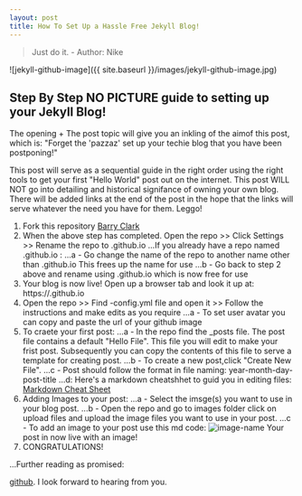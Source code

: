 ```yaml
---
layout: post
title: How To Set Up a Hassle Free Jekyll Blog!
---
```


> Just do it. - Author: Nike 

![jekyll-github-image]({{ site.baseurl }}/images/jekyll-github-image.jpg)

## Step By Step NO PICTURE guide to setting up your Jekyll Blog!

The opening + The post topic will give you an inkling of the aimof this post, which is: 
"Forget the 'pazzaz' set up your techie blog that you have been postponing!"

This post will serve as a sequential guide in the right order using the right tools to get your first "Hello World" post out on the internet.   This post WILL NOT go into detailing and historical signifance of owning your own blog.  There will be added links at the end of the post in the hope that the links will serve whatever the need you have for them. Leggo!

1. Fork this repository [Barry Clark](https://github.com/barryclark/jekyll-now)
2. When the above step has completed. Open the repo >> Click Settings >> Rename the repo to <username>.github.io
  ...If you already have a repo named <username>.github.io :
  ...a - Go change the name of the repo to another name other than <username>.github.io This frees up the name for use
  ...b - Go back to step 2 above and rename using <username>.github.io which is now free for use
3. Your blog is now live! Open up a browser tab and look it up at: https://<username>.github.io
4. Open the repo >> Find -config.yml file and open it >> Follow the instructions and make edits as you require
  ...a - To set user avatar you can copy and paste the url of your github image
5. To craete your first post:
  ...a - In the repo find the _posts file. The post file contains a default "Hello File". This file you will edit to make your frist post. Subsequently you can copy the contents of this file to serve a template for creating post.
  ...b - To create a new post,click "Create New File".
  ...c - Post should follow the format in file naming: year-month-day-post-title
  ...d: Here's a markdown cheatshhet to guid you in editing files: [Markdown Cheat Sheet](https://github.com/adam-p/markdown-here)
6. Adding Images to your post:
  ...a - Select the imsge(s) you want to use in your blog post.
  ...b - Open the repo and go to images folder click on upload files and upload the image files you want to use in your post.
  ...c - To add an image to your post use this md code: ![image-name]({{site.name}}/images/image-file-name.format) Your post in now live with an image!
7. CONGRATULATIONS!

...Further reading as promised: 



 [github](https://github.com/emmaodia). I look forward to hearing from you.
